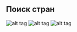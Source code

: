 
## Поиск стран
![alt tag](https://sun9-59.userapi.com/c857720/v857720067/ddc58/T603rMSF5II.jpg "screen")
![alt tag](https://sun9-42.userapi.com/c857720/v857720067/ddc4e/sF8MZnxiiZI.jpg "screen")
![alt tag](https://sun9-72.userapi.com/c857720/v857720067/ddc44/GS54yLEM3OE.jpg "screen")


